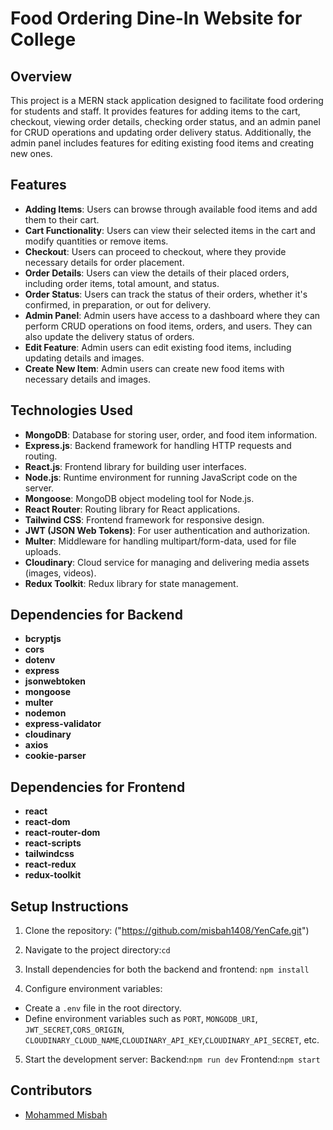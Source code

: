 # Food Ordering Dine-In Website for College

## Overview
This project is a MERN stack application designed to facilitate food ordering for students and staff. It provides features for adding items to the cart, checkout, viewing order details, checking order status, and an admin panel for CRUD operations and updating order delivery status. Additionally, the admin panel includes features for editing existing food items and creating new ones.

## Features
- **Adding Items**: Users can browse through available food items and add them to their cart.
- **Cart Functionality**: Users can view their selected items in the cart and modify quantities or remove items.
- **Checkout**: Users can proceed to checkout, where they provide necessary details for order placement.
- **Order Details**: Users can view the details of their placed orders, including order items, total amount, and status.
- **Order Status**: Users can track the status of their orders, whether it's confirmed, in preparation, or out for delivery.
- **Admin Panel**: Admin users have access to a dashboard where they can perform CRUD operations on food items, orders, and users. They can also update the delivery status of orders.
- **Edit Feature**: Admin users can edit existing food items, including updating details and images.
- **Create New Item**: Admin users can create new food items with necessary details and images.

## Technologies Used
- **MongoDB**: Database for storing user, order, and food item information.
- **Express.js**: Backend framework for handling HTTP requests and routing.
- **React.js**: Frontend library for building user interfaces.
- **Node.js**: Runtime environment for running JavaScript code on the server.
- **Mongoose**: MongoDB object modeling tool for Node.js.
- **React Router**: Routing library for React applications.
- **Tailwind CSS**: Frontend framework for responsive design.
- **JWT (JSON Web Tokens)**: For user authentication and authorization.
- **Multer**: Middleware for handling multipart/form-data, used for file uploads.
- **Cloudinary**: Cloud service for managing and delivering media assets (images, videos).
- **Redux Toolkit**: Redux library for state management.

## Dependencies for Backend
- **bcryptjs**
- **cors**
- **dotenv**
- **express**
- **jsonwebtoken**
- **mongoose**
- **multer**
- **nodemon**
- **express-validator**
- **cloudinary**
- **axios**
- **cookie-parser**

## Dependencies for Frontend
- **react**
- **react-dom**
- **react-router-dom**
- **react-scripts**
- **tailwindcss**
- **react-redux**
- **redux-toolkit**

## Setup Instructions
1. Clone the repository: ("https://github.com/misbah1408/YenCafe.git")

2. Navigate to the project directory:`cd  `

3. Install dependencies for both the backend and frontend: `npm install`

4. Configure environment variables:
- Create a `.env` file in the root directory.
- Define environment variables such as `PORT`, `MONGODB_URI`, `JWT_SECRET`,`CORS_ORIGIN`, `CLOUDINARY_CLOUD_NAME`,`CLOUDINARY_API_KEY`,`CLOUDINARY_API_SECRET`, etc.

5. Start the development server: 
    Backend:`npm run dev`
    Frontend:`npm start`


## Contributors
- [Mohammed Misbah](https://github.com/misbah1408)

